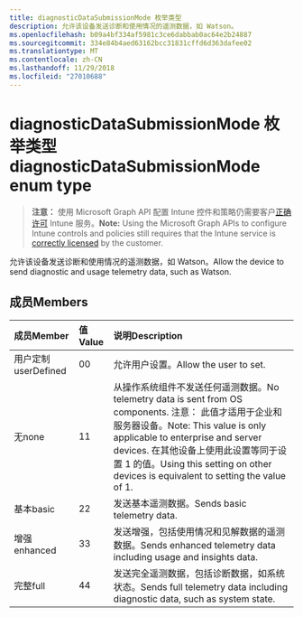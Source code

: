 ```yaml
---
title: diagnosticDataSubmissionMode 枚举类型
description: 允许该设备发送诊断和使用情况的遥测数据，如 Watson。
ms.openlocfilehash: b09a4bf334af5981c3ce6dabbab0ac64e2b24887
ms.sourcegitcommit: 334e84b4aed63162bcc31831cffd6d363dafee02
ms.translationtype: MT
ms.contentlocale: zh-CN
ms.lasthandoff: 11/29/2018
ms.locfileid: "27010688"
---
```

# <a name="diagnosticdatasubmissionmode-enum-type"></a><span data-ttu-id="99ee1-103">diagnosticDataSubmissionMode 枚举类型</span><span class="sxs-lookup"><span data-stu-id="99ee1-103">diagnosticDataSubmissionMode enum type</span></span>

> <span data-ttu-id="99ee1-104">**注意：** 使用 Microsoft Graph API 配置 Intune 控件和策略仍需要客户[正确许可](https://go.microsoft.com/fwlink/?linkid=839381) Intune 服务。</span><span class="sxs-lookup"><span data-stu-id="99ee1-104">**Note:** Using the Microsoft Graph APIs to configure Intune controls and policies still requires that the Intune service is [correctly licensed](https://go.microsoft.com/fwlink/?linkid=839381) by the customer.</span></span>

<span data-ttu-id="99ee1-105">允许该设备发送诊断和使用情况的遥测数据，如 Watson。</span><span class="sxs-lookup"><span data-stu-id="99ee1-105">Allow the device to send diagnostic and usage telemetry data, such as Watson.</span></span>
## <a name="members"></a><span data-ttu-id="99ee1-106">成员</span><span class="sxs-lookup"><span data-stu-id="99ee1-106">Members</span></span>
|<span data-ttu-id="99ee1-107">成员</span><span class="sxs-lookup"><span data-stu-id="99ee1-107">Member</span></span>|<span data-ttu-id="99ee1-108">值</span><span class="sxs-lookup"><span data-stu-id="99ee1-108">Value</span></span>|<span data-ttu-id="99ee1-109">说明</span><span class="sxs-lookup"><span data-stu-id="99ee1-109">Description</span></span>|
|:---|:---|:---|
|<span data-ttu-id="99ee1-110">用户定制</span><span class="sxs-lookup"><span data-stu-id="99ee1-110">userDefined</span></span>|<span data-ttu-id="99ee1-111">0</span><span class="sxs-lookup"><span data-stu-id="99ee1-111">0</span></span>|<span data-ttu-id="99ee1-112">允许用户设置。</span><span class="sxs-lookup"><span data-stu-id="99ee1-112">Allow the user to set.</span></span>|
|<span data-ttu-id="99ee1-113">无</span><span class="sxs-lookup"><span data-stu-id="99ee1-113">none</span></span>|<span data-ttu-id="99ee1-114">1</span><span class="sxs-lookup"><span data-stu-id="99ee1-114">1</span></span>|<span data-ttu-id="99ee1-115">从操作系统组件不发送任何遥测数据。</span><span class="sxs-lookup"><span data-stu-id="99ee1-115">No telemetry data is sent from OS components.</span></span> <span data-ttu-id="99ee1-116">注意： 此值才适用于企业和服务器设备。</span><span class="sxs-lookup"><span data-stu-id="99ee1-116">Note: This value is only applicable to enterprise and server devices.</span></span> <span data-ttu-id="99ee1-117">在其他设备上使用此设置等同于设置 1 的值。</span><span class="sxs-lookup"><span data-stu-id="99ee1-117">Using this setting on other devices is equivalent to setting the value of 1.</span></span>|
|<span data-ttu-id="99ee1-118">基本</span><span class="sxs-lookup"><span data-stu-id="99ee1-118">basic</span></span>|<span data-ttu-id="99ee1-119">2</span><span class="sxs-lookup"><span data-stu-id="99ee1-119">2</span></span>|<span data-ttu-id="99ee1-120">发送基本遥测数据。</span><span class="sxs-lookup"><span data-stu-id="99ee1-120">Sends basic telemetry data.</span></span>|
|<span data-ttu-id="99ee1-121">增强</span><span class="sxs-lookup"><span data-stu-id="99ee1-121">enhanced</span></span>|<span data-ttu-id="99ee1-122">3</span><span class="sxs-lookup"><span data-stu-id="99ee1-122">3</span></span>|<span data-ttu-id="99ee1-123">发送增强，包括使用情况和见解数据的遥测数据。</span><span class="sxs-lookup"><span data-stu-id="99ee1-123">Sends enhanced telemetry data including usage and insights data.</span></span>|
|<span data-ttu-id="99ee1-124">完整</span><span class="sxs-lookup"><span data-stu-id="99ee1-124">full</span></span>|<span data-ttu-id="99ee1-125">4</span><span class="sxs-lookup"><span data-stu-id="99ee1-125">4</span></span>|<span data-ttu-id="99ee1-126">发送完全遥测数据，包括诊断数据，如系统状态。</span><span class="sxs-lookup"><span data-stu-id="99ee1-126">Sends full telemetry data including diagnostic data, such as system state.</span></span>|



